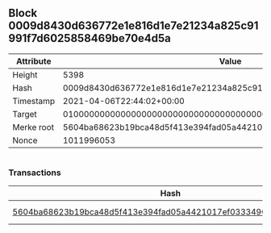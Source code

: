 ## Block 0009d8430d636772e1e816d1e7e21234a825c91991f7d6025858469be70e4d5a

Attribute | Value
--- | ---
Height | 5398
Hash | 0009d8430d636772e1e816d1e7e21234a825c91991f7d6025858469be70e4d5a
Timestamp | 2021-04-06T22:44:02+00:00
Target | 0100000000000000000000000000000000000000000000000000000000000000
Merke root | 5604ba68623b19bca48d5f413e394fad05a4421017ef03334905b64defaccb0e
Nonce | 1011996053

```

```

### Transactions

Hash | Amount
--- | ---
[5604ba68623b19bca48d5f413e394fad05a4421017ef03334905b64defaccb0e](5604ba68623b19bca48d5f413e394fad05a4421017ef03334905b64defaccb0e.md) | 10.00000000 SKEPTI 
